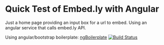 # Quick Test of Embed.ly with Angular

Just a home page providing an input box for a url to embed.
Using an angular service that calls embed.ly API.


Using angular/bootstrap boilerplate: [ngBoilerplate](http://joshdmiller.github.com/ng-boilerplate) [![Build Status](https://api.travis-ci.org/ngbp/ngbp.png?branch=v0.3.2-release)](https://travis-ci.org/ngbp/ngbp)


